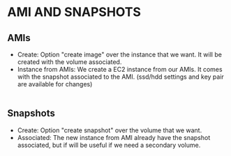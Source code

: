 # AMI AND SNAPSHOTS

## AMIs
* Create:
Option "create image" over the instance that we want. It will be created with the volume associated.
* Instance from AMIs:
We create a EC2 instance from our AMIs. It comes with the snapshot associated to the AMI. (ssd/hdd settings and key pair are available for changes)
<br><br>
## Snapshots
* Create:
Option "create snapshot" over the volume that we want. 
* Associated:
The new instance from AMI already have the snapshot associated, but if will be useful if we need a secondary volume.